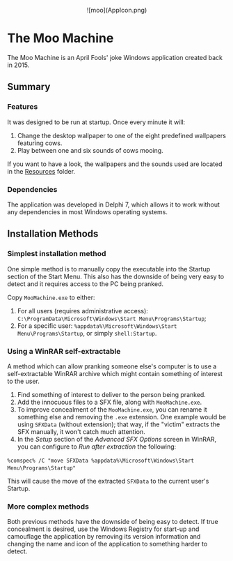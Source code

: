 <p align="center">
![moo](AppIcon.png)
</p>

# The Moo Machine
The Moo Machine is an April Fools' joke Windows application created back in 2015.

## Summary
### Features
It was designed to be run at startup. Once every minute it will:

 1. Change the desktop wallpaper to one of the eight predefined wallpapers featuring cows.
 2. Play between one and six sounds of cows mooing.

If you want to have a look, the wallpapers and the sounds used are located in the [Resources](Resources) folder.

### Dependencies
The application was developed in Delphi 7, which allows it to work without any dependencies in most Windows operating systems.

## Installation Methods
### Simplest installation method
One simple method is to manually copy the executable into the Startup section of the Start Menu. This also has the downside of being very easy to detect and it requires access to the PC being pranked.

Copy `MooMachine.exe` to either:
1. For all users (requires administrative access): `C:\ProgramData\Microsoft\Windows\Start Menu\Programs\Startup`;
2. For a specific user: `%appdata%\Microsoft\Windows\Start Menu\Programs\Startup`, or simply `shell:Startup`.

### Using a WinRAR self-extractable
A method which can allow pranking someone else's computer is to use a
self-extractable WinRAR archive which might contain something of interest to
the user.

 1. Find something of interest to deliver to the person being pranked.
 2. Add the innocuous files to a SFX file, along with `MooMachine.exe`.
 3. To improve concealment of the `MooMachine.exe`, you can rename it something else and removing the `.exe` extension. One example would be using `SFXData` (without extension); that way, if the "victim" extracts the SFX manually, it won't catch much attention.
 4. In the _Setup_ section of the _Advanced SFX Options_ screen in WinRAR, you can configure to _Run after extraction_ the following:

 ``%comspec% /C "move SFXData %appdata%\Microsoft\Windows\Start Menu\Programs\Startup"``

 This will cause the move of the extracted `SFXData` to the current user's Startup.

### More complex methods
Both previous methods have the downside of being easy to detect. If true concealment is desired, use the Windows Registry for start-up and camouflage the application by removing its version information and changing the name and icon of the application to something harder to detect.
